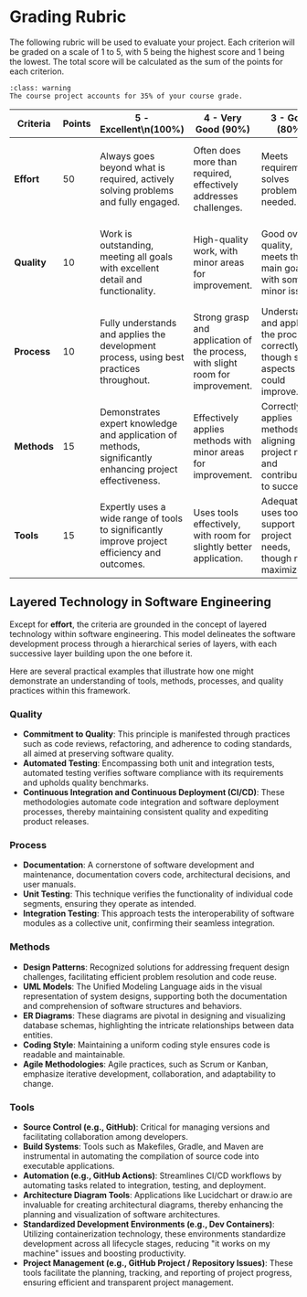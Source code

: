 # Grading Rubric

The following rubric will be used to evaluate your project. Each criterion will be graded on a scale of 1 to 5, with 5 being the highest score and 1 being the lowest. The total score will be calculated as the sum of the points for each criterion.

```{admonition} Course Impact
:class: warning
The course project accounts for 35% of your course grade. 
```


| Criteria               | Points | 5 - Excellent\n(100%)                                                                                   | 4 - Very Good (90%)                                                                         | 3 - Good (80%)                                                                       | 2 - Fair (70%)                                                                     | 1 - Poor (60%)                                                               |
|------------------------|--------|-------------------------------------------------------------------------------------------------------|---------------------------------------------------------------------------------------------|-------------------------------------------------------------------------------------|-----------------------------------------------------------------------------------|----------------------------------------------------------------------------|
| **Effort**             | 50     | Always goes beyond what is required, actively solving problems and fully engaged.                      | Often does more than required, effectively addresses challenges.                           | Meets requirements, solves problems as needed.                                      | Does just enough to meet some requirements, struggles with some challenges.    | Fails to meet basic requirements or solve problems.                        |
| **Quality**            | 10     | Work is outstanding, meeting all goals with excellent detail and functionality.                       | High-quality work, with minor areas for improvement.                                        | Good overall quality, meets the main goals with some minor issues.                    | Adequate quality, but with noticeable problems needing attention.              | Work is below expected quality, with significant issues.                   |
| **Process**            | 10     | Fully understands and applies the development process, using best practices throughout.               | Strong grasp and application of the process, with slight room for improvement.              | Understands and applies the process correctly, though some aspects could improve.     | Basic understanding and application of the process, with clear gaps.          | Lacks understanding of the process, leading to poor application.            |
| **Methods**            | 15     | Demonstrates expert knowledge and application of methods, significantly enhancing project effectiveness. | Effectively applies methods with minor areas for improvement.                               | Correctly applies methods, aligning with project needs and contributing to success.   | Applies methods to some extent, but not optimally.                            | Poor application of methods, contributing little to project success.       |
| **Tools**              | 15     | Expertly uses a wide range of tools to significantly improve project efficiency and outcomes.          | Uses tools effectively, with room for slightly better application.                          | Adequately uses tools to support project needs, though not maximized.                  | Limited or suboptimal use of tools, providing minimal benefit.               | Ineffective use of tools, hindering project progress and quality.          |


## Layered Technology in Software Engineering

Except for **effort**, the criteria are grounded in the concept of layered technology within software engineering. This model delineates the software development process through a hierarchical series of layers, with each successive layer building upon the one before it.

Here are several practical examples that illustrate how one might demonstrate an understanding of tools, methods, processes, and quality practices within this framework.


### Quality

- **Commitment to Quality**: This principle is manifested through practices such as code reviews, refactoring, and adherence to coding standards, all aimed at preserving software quality.
- **Automated Testing**: Encompassing both unit and integration tests, automated testing verifies software compliance with its requirements and upholds quality benchmarks.
- **Continuous Integration and Continuous Deployment (CI/CD)**: These methodologies automate code integration and software deployment processes, thereby maintaining consistent quality and expediting product releases.


### Process

- **Documentation**: A cornerstone of software development and maintenance, documentation covers code, architectural decisions, and user manuals.
- **Unit Testing**: This technique verifies the functionality of individual code segments, ensuring they operate as intended.
- **Integration Testing**: This approach tests the interoperability of software modules as a collective unit, confirming their seamless integration.


### Methods

- **Design Patterns**: Recognized solutions for addressing frequent design challenges, facilitating efficient problem resolution and code reuse.
- **UML Models**: The Unified Modeling Language aids in the visual representation of system designs, supporting both the documentation and comprehension of software structures and behaviors.
- **ER Diagrams**: These diagrams are pivotal in designing and visualizing database schemas, highlighting the intricate relationships between data entities.
- **Coding Style**: Maintaining a uniform coding style ensures code is readable and maintainable.
- **Agile Methodologies**: Agile practices, such as Scrum or Kanban, emphasize iterative development, collaboration, and adaptability to change.


### Tools

- **Source Control (e.g., GitHub)**: Critical for managing versions and facilitating collaboration among developers.
- **Build Systems**: Tools such as Makefiles, Gradle, and Maven are instrumental in automating the compilation of source code into executable applications.
- **Automation (e.g., GitHub Actions)**: Streamlines CI/CD workflows by automating tasks related to integration, testing, and deployment.
- **Architecture Diagram Tools**: Applications like Lucidchart or draw.io are invaluable for creating architectural diagrams, thereby enhancing the planning and visualization of software architectures.
- **Standardized Development Environments (e.g., Dev Containers)**: Utilizing containerization technology, these environments standardize development across all lifecycle stages, reducing "it works on my machine" issues and boosting productivity.
- **Project Management (e.g., GitHub Project / Repository Issues)**: These tools facilitate the planning, tracking, and reporting of project progress, ensuring efficient and transparent project management.



